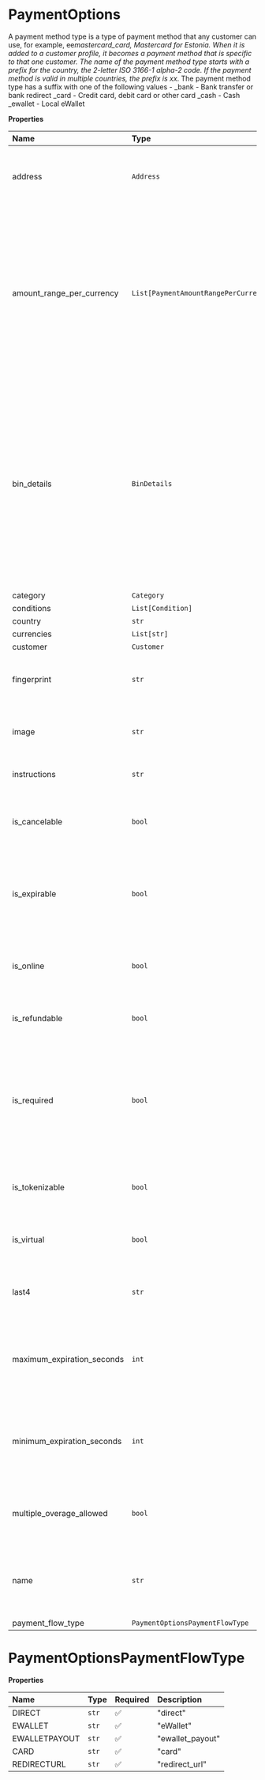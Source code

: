 # PaymentOptions

A payment method type is a type of payment method that any customer can use, for example, ee*mastercard_card, Mastercard for Estonia. When it is added to a customer profile, it becomes a payment method that is specific to that one customer. The name of the payment method type starts with a prefix for the country, the 2-letter ISO 3166-1 alpha-2 code. If the payment method is valid in multiple countries, the prefix is xx*. The payment method type has a suffix with one of the following values - \_bank - Bank transfer or bank redirect \_card - Credit card, debit card or other card \_cash - Cash \_ewallet - Local eWallet

**Properties**

| Name                       | Type                                       | Required | Description                                                                                                                                                                                                                                                                                                                                          |
| :------------------------- | :----------------------------------------- | :------- | :--------------------------------------------------------------------------------------------------------------------------------------------------------------------------------------------------------------------------------------------------------------------------------------------------------------------------------------------------- |
| address                    | `Address`                                  | ❌       | address associated with this specific Rapyd entity Payment/Customer etc...                                                                                                                                                                                                                                                                           |
| amount_range_per_currency  | `List[PaymentAmountRangePerCurrencyInner]` | ❌       | Indicates the amount range for the payment method's currencies. Each object contains the following fields:_ currency - Three-letter ISO 4217 format of currency_ maximum_amount - The maximum payment amount\* minimum_amount - The minimum payment amount                                                                                           |
| bin_details                | `BinDetails`                               | ❌       | Bank Identification Number (BIN) details. Read-only. Object containing the following fields - _ bin_number - BIN number _ country - The two-letter ISO 3166-1 ALPHA-2 code for the country. Uppercase. _ funding - Type of card funding. One of the following [credit, debit, prepaid, unknown] _ bank - Name of the issuing bank. Relevant to cards |
| category                   | `Category`                                 | ❌       |                                                                                                                                                                                                                                                                                                                                                      |
| conditions                 | `List[Condition]`                          | ❌       |                                                                                                                                                                                                                                                                                                                                                      |
| country                    | `str`                                      | ❌       |                                                                                                                                                                                                                                                                                                                                                      |
| currencies                 | `List[str]`                                | ❌       |                                                                                                                                                                                                                                                                                                                                                      |
| customer                   | `Customer`                                 | ❌       | customer                                                                                                                                                                                                                                                                                                                                             |
| fingerprint                | `str`                                      | ❌       | Hash of the card number, expiration date and CVV. Read-only. Relevant to cards                                                                                                                                                                                                                                                                       |
| image                      | `str`                                      | ❌       | A URL to the image of the icon for the type of payment method. Response only                                                                                                                                                                                                                                                                         |
| instructions               | `str`                                      | ❌       | Instructions for the field. Response only                                                                                                                                                                                                                                                                                                            |
| is_cancelable              | `bool`                                     | ❌       | Indicates whether a payment made with this payment method can be canceled. Response only                                                                                                                                                                                                                                                             |
| is_expirable               | `bool`                                     | ❌       | Indicates whether the merchant can set an expiration time for the customer to complete the payment. Response only                                                                                                                                                                                                                                    |
| is_online                  | `bool`                                     | ❌       | Indicates whether the payment is completed immediately online. Response only                                                                                                                                                                                                                                                                         |
| is_refundable              | `bool`                                     | ❌       | Indicates whether the payment method type supports refunds                                                                                                                                                                                                                                                                                           |
| is_required                | `bool`                                     | ❌       | Whether the field is required for using the payment method. When the conditions defined by conditions are met, the field is required even though the value of is_required is false. Response only                                                                                                                                                    |
| is_tokenizable             | `bool`                                     | ❌       | Indicates whether the token of the payment method can be used in a collect operation                                                                                                                                                                                                                                                                 |
| is_virtual                 | `bool`                                     | ❌       | Indicates whether a Web-based version of the payment method type exists                                                                                                                                                                                                                                                                              |
| last4                      | `str`                                      | ❌       | last4 - Last four digits of the card number. Read-only. Relevant to cards                                                                                                                                                                                                                                                                            |
| maximum_expiration_seconds | `int`                                      | ❌       | The maximum time (in seconds) that the merchant can set for completing the payment. Relevant when is_expirable is true. Response only                                                                                                                                                                                                                |
| minimum_expiration_seconds | `int`                                      | ❌       | The minimum time (in seconds) that the merchant can set for completing the payment. Relevant when is_expirable is true. Response only                                                                                                                                                                                                                |
| multiple_overage_allowed   | `bool`                                     | ❌       | Indicates whether multiple overage charges are allowed for this payment method type                                                                                                                                                                                                                                                                  |
| name                       | `str`                                      | ❌       | The name of the payment method, in user-friendly terms. For example, 'Ireland Visa card'. Response only                                                                                                                                                                                                                                              |
| payment_flow_type          | `PaymentOptionsPaymentFlowType`            | ❌       |                                                                                                                                                                                                                                                                                                                                                      |

# PaymentOptionsPaymentFlowType

**Properties**

| Name          | Type  | Required | Description      |
| :------------ | :---- | :------- | :--------------- |
| DIRECT        | `str` | ✅       | "direct"         |
| EWALLET       | `str` | ✅       | "eWallet"        |
| EWALLETPAYOUT | `str` | ✅       | "ewallet_payout" |
| CARD          | `str` | ✅       | "card"           |
| REDIRECTURL   | `str` | ✅       | "redirect_url"   |
